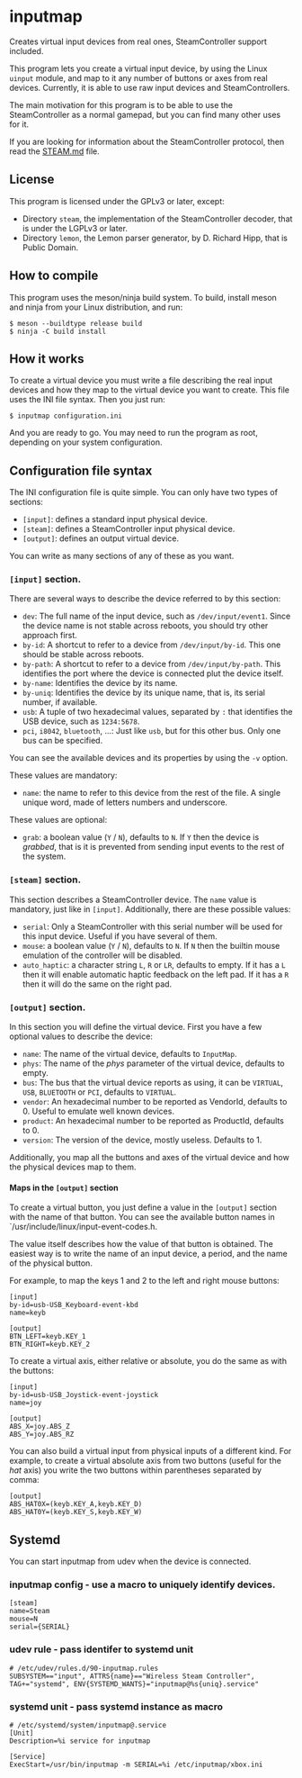 # inputmap
Creates virtual input devices from real ones, SteamController support included.

This program lets you create a virtual input device, by using the Linux `uinput` module, and map to it
any number of buttons or axes from real devices. Currently, it is able to use raw input devices and SteamControllers.

The main motivation for this program is to be able to use the SteamController as a normal gamepad, but you can find many other uses for it.

If you are looking for information about the SteamController protocol, then read the [STEAM.md](STEAM.md) file.

## License

This program is licensed under the GPLv3 or later, except:

 * Directory `steam`, the implementation of the SteamController decoder, that is under the LGPLv3 or later.
 * Directory `lemon`, the Lemon parser generator, by D. Richard Hipp, that is Public Domain.

## How to compile

This program uses the meson/ninja build system. To build, install meson and ninja from your Linux distribution, and run:

    $ meson --buildtype release build
    $ ninja -C build install

## How it works

To create a virtual device you must write a file describing the real input devices and how they map to the virtual device you want to create. This file uses the INI file syntax.
Then you just run:

    $ inputmap configuration.ini

And you are ready to go. You may need to run the program as root, depending on your system configuration.

## Configuration file syntax

The INI configuration file is quite simple. You can only have two types of sections:

 * `[input]`: defines a standard input physical device.
 * `[steam]`: defines a SteamController input physical device.
 * `[output]`: defines an output virtual device.

You can write as many sections of any of these as you want.

### `[input]` section.

There are several ways to describe the device referred to by this section:

  * `dev`: The full name of the input device, such as `/dev/input/event1`. Since the device name is not stable across reboots, you should try other approach first.
  * `by-id`: A shortcut to refer to a device from `/dev/input/by-id`. This one should be stable across reboots.
  * `by-path`: A shortcut to refer to a device from `/dev/input/by-path`. This identifies the port where the device is connected plut the device itself.
  * `by-name`: Identifies the device by its name.
  * `by-uniq`: Identifies the device by its unique name, that is, its serial number, if available.
  * `usb`: A tuple of two hexadecimal values, separated by `:` that identifies the USB device, such as `1234:5678`.
  * `pci`, `i8042`, `bluetooth`, ...: Just like `usb`, but for this other bus. Only one bus can be specified.

You can see the available devices and its properties by using the `-v` option.

These values are mandatory:

  * `name`: the name to refer to this device from the rest of the file. A single unique word, made of letters numbers and underscore.

These values are optional:

  * `grab`: a boolean value (`Y` / `N`), defaults to `N`. If `Y` then the device is _grabbed_, that is it is prevented from sending input events to the rest of the system.

### `[steam]` section.

This section describes a SteamController device. The `name` value is mandatory, just like in `[input]`. Additionally, there are these possible values:

  * `serial`: Only a SteamController with this serial number will be used for this input device. Useful if you have several of them.
  * `mouse`: a boolean value (`Y` / `N`), defaults to `N`. If `N` then the builtin mouse emulation of the controller will be disabled.
  * `auto_haptic`: a character string `L`, `R` or `LR`, defaults to empty. If it has a `L` then it will enable automatic haptic feedback on the left pad. If it has a `R` then it will do the same on the right pad.

### `[output]` section.

In this section you will define the virtual device. First you have a few optional values to describe the device:

   * `name`: The name of the virtual device, defaults to `InputMap`.
   * `phys`: The name of the _phys_ parameter of the virtual device, defaults to empty.
   * `bus`: The bus that the virtual device reports as using, it can be `VIRTUAL`, `USB`, `BLUETOOTH` or `PCI`, defaults to `VIRTUAL`.
   * `vendor`: An hexadecimal number to be reported as VendorId, defaults to 0. Useful to emulate well known devices.
   * `product`: An hexadecimal number to be reported as ProductId, defaults to 0.
   * `version`: The version of the device, mostly useless. Defaults to 1.

Additionally, you map all the buttons and axes of the virtual device and how the physical devices map to them.

#### Maps in the `[output]` section

To create a virtual button, you just define a value in the `[output]` section with the name of that button.
You can see the available button names in `/usr/include/linux/input-event-codes.h.

The value itself describes how the value of that button is obtained. The easiest way is to write the name of an input device, a period, and the name of the physical button.

For example, to map the keys 1 and 2 to the left and right mouse buttons:

    [input]
    by-id=usb-USB_Keyboard-event-kbd
    name=keyb

    [output]
    BTN_LEFT=keyb.KEY_1
    BTN_RIGHT=keyb.KEY_2

To create a virtual axis, either relative or absolute, you do the same as with the buttons:

    [input]
    by-id=usb-USB_Joystick-event-joystick
    name=joy

    [output]
    ABS_X=joy.ABS_Z
    ABS_Y=joy.ABS_RZ

You can also build a virtual input from physical inputs of a different kind.
For example, to create a virtual absolute axis from two buttons (useful for the _hat_ axis) you write the two buttons within parentheses separated by comma:

    [output]
    ABS_HAT0X=(keyb.KEY_A,keyb.KEY_D)
    ABS_HAT0Y=(keyb.KEY_S,keyb.KEY_W)
## Systemd
You can start inputmap from udev when the device is connected.
### inputmap config - use a macro to uniquely identify devices.
    [steam]
    name=Steam
    mouse=N
    serial={SERIAL}
### udev rule - pass identifer to systemd unit
    # /etc/udev/rules.d/90-inputmap.rules
    SUBSYSTEM=="input", ATTRS{name}=="Wireless Steam Controller", TAG+="systemd", ENV{SYSTEMD_WANTS}="inputmap@%s{uniq}.service"
### systemd unit - pass systemd instance as macro
    # /etc/systemd/system/inputmap@.service
    [Unit]
    Description=%i service for inputmap

    [Service]
    ExecStart=/usr/bin/inputmap -m SERIAL=%i /etc/inputmap/xbox.ini
